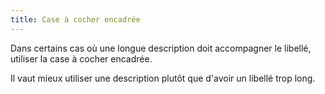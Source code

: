 ```yaml
---
title: Case à cocher encadrée
---
```


Dans certains cas où une longue description doit accompagner le libellé, utiliser la case à cocher encadrée.

Il vaut mieux utiliser une description plutôt que d'avoir un libellé trop long.
